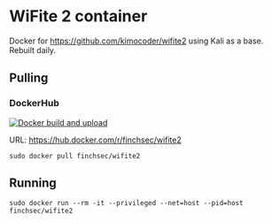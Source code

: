 # WiFite 2 container

Docker for https://github.com/kimocoder/wifite2 using Kali as a base. Rebuilt daily.

## Pulling

### DockerHub

[![Docker build and upload](https://github.com/FinchSec/wifite2-docker/actions/workflows/docker.yml/badge.svg?event=push)](https://github.com/FinchSec/wifite2-docker/actions/workflows/docker.yml)

URL: https://hub.docker.com/r/finchsec/wifite2

`sudo docker pull finchsec/wifite2`

## Running

`sudo docker run --rm -it --privileged --net=host --pid=host finchsec/wifite2`
